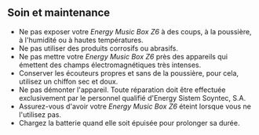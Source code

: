 ## Soin et maintenance

* Ne pas exposer votre *Energy Music Box Z6* à des coups, à la poussière, à l'humidité ou à hautes températures.
* Ne pas utiliser des produits corrosifs ou abrasifs.
* Ne pas mettre votre *Energy Music Box Z6* près des appareils qui émettent des champs électromagnétiques très intenses.
* Conserver les écouteurs propres et sans de la poussière, pour cela, utilisez un chiffon sec et doux.
* Ne pas démonter l'appareil.  Toute réparation doit être effectuée exclusivement par le personnel qualifié d'Energy Sistem Soyntec, S.A.
* Assurez-vous d'avoir votre *Energy Music Box Z6* éteint lorsque vous ne l'utilisez pas.
* Chargez la batterie quand elle soit épuisée pour prolonger sa durée.
